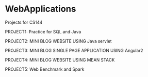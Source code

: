 # WebApplications
Projects for CS144

PROJECT1: 
Practice for SQL and Java

PROJECT2:
MINI BLOG WEBSITE USING Java servlet

PROJECT3:
MINI BLOG SINGLE PAGE APPLICATION USING Angular2

PROJECT4:
MINI BLOG WEBSITE USING MEAN STACK

PROJECT5:
Web Benchmark and Spark
